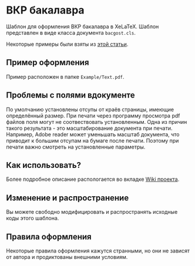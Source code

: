 # ВКР бакалавра

Шаблон для оформления ВКР бакалавра в XeLaTeX. Шаблон представлен в виде класса документа `bacgost.cls`.

Некоторые примеры были взяты из [этой статьи](https://habrahabr.ru/post/144648/).

## Пример оформления

Пример расположен в папке `Example/Text.pdf`.

## Проблемы с полями вдокументе

По умолчанию установлены отсупы от краёв страницы, имеющие определённый размер. При печати через программу просмотра pdf файлов поля могут не соотвествовать установленным. Одна из причин такого результата - это масштабирование документа при печати. Например, Adobe reader может уменьшать масштаб документа, что приводит к большим отсупам на бумаге после печати. Поэтому при печати важно смотреть на установленные параметры.

## Как использовать?

Более подробное описание распологается во вкладке [Wiki проекта](https://github.com/KernelA/xelatex-gost-bac/wiki).

## Изменение и распространение

Вы можете свободно модифицировать и распространять исходные коды этого шаблона.

## Правила оформления

Некоторые правила оформления кажутся странными, но они не зависят от автора и продиктованы внешними условиям.
